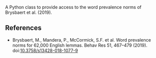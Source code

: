 A Python class to provide access to the word prevalence norms of Brysbaert et al. (2019).

## References

- Brysbaert, M., Mandera, P., McCormick, S.F. et al. Word prevalence norms for 62,000 English lemmas. Behav Res 51, 467–479 (2019). doi:[10.3758/s13428-018-1077-9](https://doi.org/10.3758/s13428-018-1077-9)
